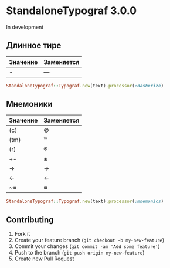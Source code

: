 # StandaloneTypograf 3.0.0
In development

## Длинное тире
Значение | Заменяется
--- | ---
- | — 

```ruby
StandaloneTypograf::Typograf.new(text).processor(:dasherize)
```

## Мнемоники
Значение | Заменяется
--- | ---
(c) | ©
(tm) | ™
(r) | ®
+- | ±
-> | →
<- | ←
~= | ≈

```ruby
StandaloneTypograf::Typograf.new(text).processor(:mnemonics)
```

## Contributing

1. Fork it
2. Create your feature branch (`git checkout -b my-new-feature`)
3. Commit your changes (`git commit -am 'Add some feature'`)
4. Push to the branch (`git push origin my-new-feature`)
5. Create new Pull Request
